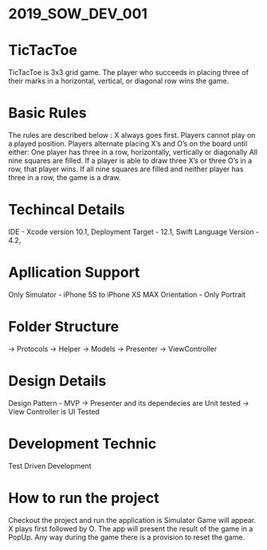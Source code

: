 # 2019_SOW_DEV_001

# TicTacToe
TicTacToe is 3x3 grid game. The player who succeeds in placing three of their marks in a horizontal, vertical, or diagonal row wins the game.

# Basic Rules
The rules are described below :
X always goes first.
Players cannot play on a played position.
Players alternate placing X’s and O’s on the board until either:
One player has three in a row, horizontally, vertically or diagonally
All nine squares are filled.
If a player is able to draw three X’s or three O’s in a row, that player wins.
If all nine squares are filled and neither player has three in a row, the game is a draw.

# Techincal Details

IDE - Xcode version 10.1, 
Deployment Target - 12.1, 
Swift Language Version - 4.2,

# Apllication Support
Only Simulator - iPhone 5S to iPhone XS MAX
Orientation - Only Portrait

# Folder Structure
-> Protocols
-> Helper
-> Models
-> Presenter
-> ViewController

# Design Details
Design Pattern - MVP
-> Presenter and its dependecies are Unit tested
-> View Controller is UI Tested

# Development Technic
Test Driven Development

# How to run the project
Checkout the project and run the application is Simulator
Game will appear. X plays first followed by O.
The app will present the result of the game in a PopUp.
Any way during the game there is a provision to reset the game.


